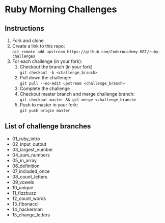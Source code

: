 # Ruby Morning Challenges

## Instructions

1. Fork and clone
2. Create a link to this repo: <br/>
   `git remote add upstream https://github.com/CoderAcademy-BRI/ruby-challenges`
3. For each challenge (in your fork):
   1. Checkout the branch (in your fork)<br/>
      `git checkout -b <challenge_branch>`
   2. Pull down the challenge: <br/>
      `git pull --no-edit upstream <challenge_branch>`
   3. Complete the challenge
   4. Checkout master branch and merge challenge branch:<br/>
      `git checkout master && git merge <challenge_branch>`
   5. Push to master in your fork:<br/>
      `git push origin master`

## List of challenge branches

- 01_ruby_intro
- 02_input_output
- 03_largest_number
- 04_sum_numbers
- 05_in_array
- 06_definition
- 07_included_once
- 08_count_letters
- 09_vowels
- 10_unique
- 11_fizzbuzz
- 12_count_words
- 13_fibonacci
- 14_hackerman
- 15_change_letters

